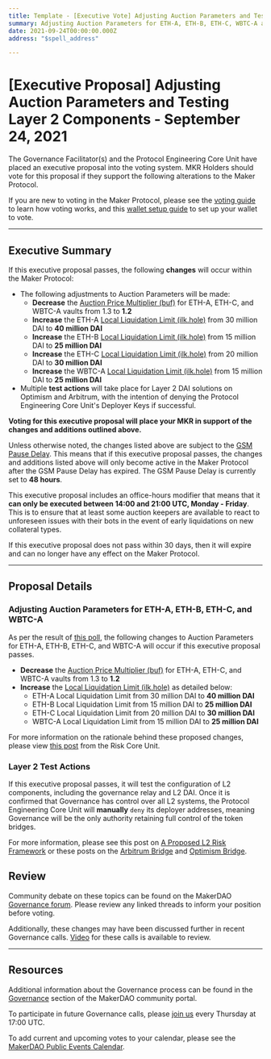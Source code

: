 ```yaml
---
title: Template - [Executive Vote] Adjusting Auction Parameters and Testing Layer 2 Components - September 24, 2021
summary: Adjusting Auction Parameters for ETH-A, ETH-B, ETH-C, WBTC-A and testing configuration of L2 components, including the governance relay and L2 DAI.
date: 2021-09-24T00:00:00.000Z
address: "$spell_address"

---
```

# [Executive Proposal] Adjusting Auction Parameters and Testing Layer 2 Components - September 24, 2021

The Governance Facilitator(s) and the Protocol Engineering Core Unit have placed an executive proposal into the voting system. MKR Holders should vote for this proposal if they support the following alterations to the Maker Protocol.

If you are new to voting in the Maker Protocol, please see the [voting guide](https://community-development.makerdao.com/en/learn/governance/how-voting-works/) to learn how voting works, and this [wallet setup guide](https://community-development.makerdao.com/en/learn/governance/voting-setup/) to set up your wallet to vote.

---

## Executive Summary

If this executive proposal passes, the following **changes** will occur within the Maker Protocol:
- The following adjustments to Auction Parameters will be made:
  - **Decrease** the [Auction Price Multiplier (buf)](https://makerdao.world/en/learn/governance/param-auction-price-multiplier) for ETH-A, ETH-C, and WBTC-A vaults from 1.3 to **1.2**
  - **Increase** the ETH-A [Local Liquidation Limit (ilk.hole)](https://makerdao.world/en/learn/governance/param-local-liquidation-limit) from 30 million DAI to **40 million DAI**
  - **Increase** the ETH-B [Local Liquidation Limit (ilk.hole)](https://makerdao.world/en/learn/governance/param-local-liquidation-limit) from 15 million DAI to **25 million DAI**
  - **Increase** the ETH-C [Local Liquidation Limit (ilk.hole)](https://makerdao.world/en/learn/governance/param-local-liquidation-limit) from 20 million DAI to **30 million DAI**
  - **Increase** the WBTC-A [Local Liquidation Limit (ilk.hole)](https://makerdao.world/en/learn/governance/param-local-liquidation-limit) from 15 million DAI to **25 million DAI**
- Multiple **test actions** will take place for Layer 2 DAI solutions on Optimism and Arbitrum, with the intention of denying the Protocol Engineering Core Unit's Deployer Keys if successful. 


**Voting for this executive proposal will place your MKR in support of the changes and additions outlined above.**

Unless otherwise noted, the changes listed above are subject to the [GSM Pause Delay](https://community-development.makerdao.com/en/learn/governance/param-gsm-pause-delay). This means that if this executive proposal passes, the changes and additions listed above will only become active in the Maker Protocol after the GSM Pause Delay has expired. The GSM Pause Delay is currently set to **48 hours**.

This executive proposal includes an office-hours modifier that means that it **can only be executed between 14:00 and 21:00 UTC, Monday - Friday**. This is to ensure that at least some auction keepers are available to react to unforeseen issues with their bots in the event of early liquidations on new collateral types.

If this executive proposal does not pass within 30 days, then it will expire and can no longer have any effect on the Maker Protocol.

---

## Proposal Details

### Adjusting Auction Parameters for ETH-A, ETH-B, ETH-C, and WBTC-A

As per the result of [this poll](https://vote.makerdao.com/polling/QmfGk3Dm?network=mainnet#poll-detail), the following changes to Auction Parameters for ETH-A, ETH-B, ETH-C, and WBTC-A will occur if this executive proposal passes.

- **Decrease** the [Auction Price Multiplier (buf)](https://makerdao.world/en/learn/governance/param-auction-price-multiplier) for ETH-A, ETH-C, and WBTC-A vaults from 1.3 to **1.2**
- **Increase** the [Local Liquidation Limit (ilk.hole)](https://makerdao.world/en/learn/governance/param-local-liquidation-limit) as detailed below:
  - ETH-A Local Liquidation Limit from 30 million DAI to **40 million DAI**
  - ETH-B Local Liquidation Limit from 15 million DAI to **25 million DAI**
  - ETH-C Local Liquidation Limit from 20 million DAI to **30 million DAI**
  - WBTC-A Local Liquidation Limit from 15 million DAI to **25 million DAI**

For more information on the rationale behind these proposed changes, please view [this post](https://forum.makerdao.com/t/adjusting-auction-parameters-for-eth-a-eth-c-and-wbtc-a-vault-types/10331) from the Risk Core Unit. 

### Layer 2 Test Actions

If this executive proposal passes, it will test the configuration of L2 components, including the governance relay and L2 DAI. Once it is confirmed that Governance has control over all L2 systems, the Protocol Engineering Core Unit will **manually** `deny` its deployer addresses, meaning Governance will be the only authority retaining full control of the token bridges.

For more information, please see this post on [A Proposed L2 Risk Framework](https://forum.makerdao.com/t/a-proposed-l2-risk-framework/9518) or these posts on the [Arbitrum Bridge](https://forum.makerdao.com/t/official-dai-token-bridge-now-live-on-arbitrum-one/10438) and [Optimism Bridge](https://forum.makerdao.com/t/official-dai-bridge-on-optimism/9329).

## Review

Community debate on these topics can be found on the MakerDAO [Governance forum](https://forum.makerdao.com/). Please review any linked threads to inform your position before voting.

Additionally, these changes may have been discussed further in recent Governance calls. [Video](https://www.youtube.com/playlist?list=PLLzkWCj8ywWNq5-90-Id6VPSsrk4OWVan) for these calls is available to review.

---

## Resources

Additional information about the Governance process can be found in the [Governance](https://community-development.makerdao.com/en/learn/governance) section of the MakerDAO community portal.

To participate in future Governance calls, please [join us](https://github.com/makerdao/community/tree/master/governance/governance-and-risk-meetings) every Thursday at 17:00 UTC.

To add current and upcoming votes to your calendar, please see the [MakerDAO Public Events Calendar](https://calendar.google.com/calendar/embed?src=makerdao.com_3efhm2ghipksegl009ktniomdk%40group.calendar.google.com&ctz=UTC&mode=week&showCalendars=0&showPrint=0).
